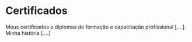 # Certificados
Meus certificados e diplomas de formação e capacitação profissional [....]. Minha história [....]
